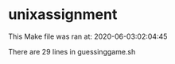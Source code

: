 # unixassignment

This Make file was ran at: 2020-06-03:02:04:45

There are 29 lines in guessinggame.sh
